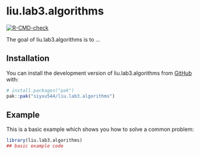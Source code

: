 
# liu.lab3.algorithms

<!-- badges: start -->
[![R-CMD-check](https://github.com/siyxu544/liu.lab3.algorithms/actions/workflows/R-CMD-check.yaml/badge.svg)](https://github.com/siyxu544/liu.lab3.algorithms/actions/workflows/R-CMD-check.yaml)
<!-- badges: end -->

The goal of liu.lab3.algorithms is to ...

## Installation

You can install the development version of liu.lab3.algorithms from [GitHub](https://github.com/) with:

``` r
# install.packages("pak")
pak::pak("siyxu544/liu.lab3.algorithms")
```

## Example

This is a basic example which shows you how to solve a common problem:

``` r
library(liu.lab3.algorithms)
## basic example code
```

